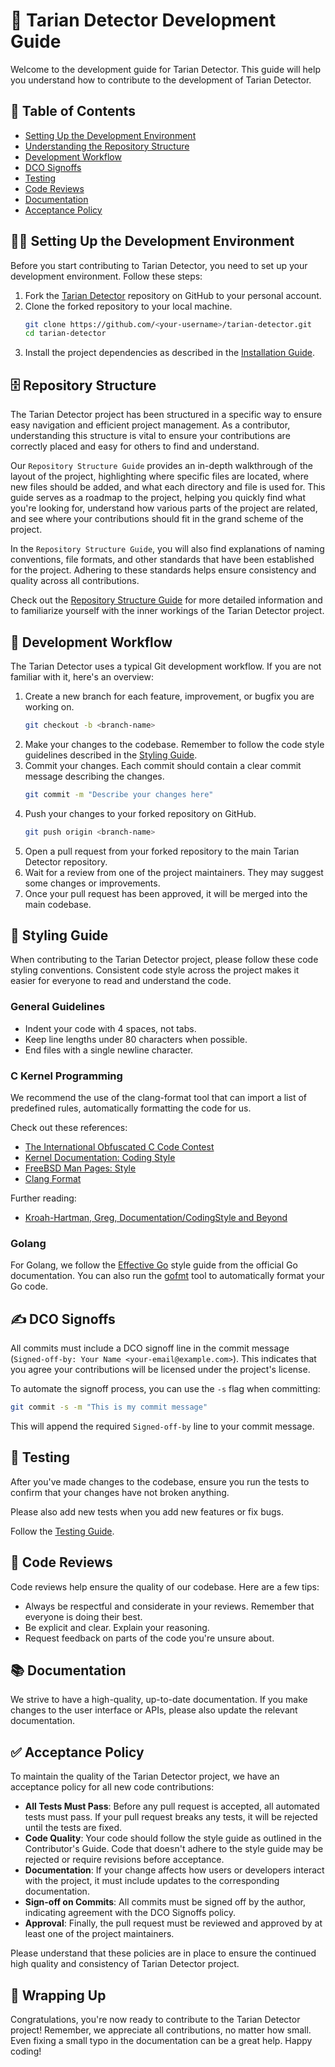 # 🚀 Tarian Detector Development Guide

Welcome to the development guide for Tarian Detector. This guide will help you understand how to contribute to the development of Tarian Detector.

## 📖 Table of Contents

- [Setting Up the Development Environment](#🧑‍💻-setting-up-the-development-environment)
- [Understanding the Repository Structure](#🗄️-repository-structure)
- [Development Workflow](#🔄-development-workflow)
- [DCO Signoffs](#✍️-dco-signoffs)
- [Testing](#🧪-testing)
- [Code Reviews](#👀-code-reviews)
- [Documentation](#📚-documentation)
- [Acceptance Policy](#✅-acceptance-policy)

## 🧑‍💻 Setting Up the Development Environment

Before you start contributing to Tarian Detector, you need to set up your development environment. Follow these steps:

1. Fork the [Tarian Detector](https://github.com/intelops/tarian-detector) repository on GitHub to your personal account.
2. Clone the forked repository to your local machine.
    ```bash
    git clone https://github.com/<your-username>/tarian-detector.git
    cd tarian-detector
    ```
3. Install the project dependencies as described in the [Installation Guide](./Installation_guide.md).

## 🗄️ Repository Structure

The Tarian Detector project has been structured in a specific way to ensure easy navigation and efficient project management. As a contributor, understanding this structure is vital to ensure your contributions are correctly placed and easy for others to find and understand.

Our `Repository Structure Guide` provides an in-depth walkthrough of the layout of the project, highlighting where specific files are located, where new files should be added, and what each directory and file is used for. This guide serves as a roadmap to the project, helping you quickly find what you're looking for, understand how various parts of the project are related, and see where your contributions should fit in the grand scheme of the project.

In the `Repository Structure Guide`, you will also find explanations of naming conventions, file formats, and other standards that have been established for the project. Adhering to these standards helps ensure consistency and quality across all contributions.

Check out the [Repository Structure Guide](./Repository_Structure.md) for more detailed information and to familiarize yourself with the inner workings of the Tarian Detector project.


## 🔄 Development Workflow

The Tarian Detector uses a typical Git development workflow. If you are not familiar with it, here's an overview:

1. Create a new branch for each feature, improvement, or bugfix you are working on.
    ```bash
    git checkout -b <branch-name>
    ```
2. Make your changes to the codebase. Remember to follow the code style guidelines described in the [Styling Guide](#🎨-styling-guide).
3. Commit your changes. Each commit should contain a clear commit message describing the changes.
    ```bash
    git commit -m "Describe your changes here"
    ```
4. Push your changes to your forked repository on GitHub.
    ```bash
    git push origin <branch-name>
    ```
5. Open a pull request from your forked repository to the main Tarian Detector repository.
6. Wait for a review from one of the project maintainers. They may suggest some changes or improvements.
7. Once your pull request has been approved, it will be merged into the main codebase.

## 🎨 Styling Guide

When contributing to the Tarian Detector project, please follow these code styling conventions. Consistent code style across the project makes it easier for everyone to read and understand the code.

### General Guidelines

- Indent your code with 4 spaces, not tabs.
- Keep line lengths under 80 characters when possible.
- End files with a single newline character.

### C Kernel Programming

We recommend the use of the clang-format tool that can import a list of predefined rules, automatically formatting the code for us. 

Check out these references:
- [The International Obfuscated C Code Contest](https://www.ioccc.org/2020/carlini/prog.c)
- [Kernel Documentation: Coding Style](https://www.kernel.org/doc/html/latest/process/coding-style.html)
- [FreeBSD Man Pages: Style](https://www.freebsd.org/cgi/man.cgi?query=style&sektion=9)
- [Clang Format](https://clang.llvm.org/docs/ClangFormat.html)

Further reading:
- [Kroah-Hartman, Greg, Documentation/CodingStyle and Beyond](https://landley.net/kdocs/ols/2002/ols2002-pages-250-259.pdf)

### Golang

For Golang, we follow the [Effective Go](https://golang.org/doc/effective_go.html) style guide from the official Go documentation. You can also run the [gofmt](https://golang.org/cmd/gofmt/) tool to automatically format your Go code.

## ✍️ DCO Signoffs

All commits must include a DCO signoff line in the commit message (`Signed-off-by: Your Name <your-email@example.com>`). This indicates that you agree your contributions will be licensed under the project's license.

To automate the signoff process, you can use the `-s` flag when committing:
```bash
git commit -s -m "This is my commit message"
```
This will append the required `Signed-off-by` line to your commit message.


## 🧪 Testing

After you've made changes to the codebase, ensure you run the tests to confirm that your changes have not broken anything.

Please also add new tests when you add new features or fix bugs.

Follow the [Testing Guide](./Testing_guide.md).

## 👀 Code Reviews

Code reviews help ensure the quality of our codebase. Here are a few tips:

- Always be respectful and considerate in your reviews. Remember that everyone is doing their best.
- Be explicit and clear. Explain your reasoning.
- Request feedback on parts of the code you're unsure about.

## 📚 Documentation

We strive to have a high-quality, up-to-date documentation. If you make changes to the user interface or APIs, please also update the relevant documentation.

## ✅ Acceptance Policy

To maintain the quality of the Tarian Detector project, we have an acceptance policy for all new code contributions:

- **All Tests Must Pass**: Before any pull request is accepted, all automated tests must pass. If your pull request breaks any tests, it will be rejected until the tests are fixed.
- **Code Quality**: Your code should follow the style guide as outlined in the Contributor's Guide. Code that doesn't adhere to the style guide may be rejected or require revisions before acceptance.
- **Documentation**: If your change affects how users or developers interact with the project, it must include updates to the corresponding documentation.
- **Sign-off on Commits**: All commits must be signed off by the author, indicating agreement with the DCO Signoffs policy.
- **Approval**: Finally, the pull request must be reviewed and approved by at least one of the project maintainers.

Please understand that these policies are in place to ensure the continued high quality and consistency of Tarian Detector project.

## 🎉 Wrapping Up

Congratulations, you're now ready to contribute to the Tarian Detector project! Remember, we appreciate all contributions, no matter how small. Even fixing a small typo in the documentation can be a great help. Happy coding!
